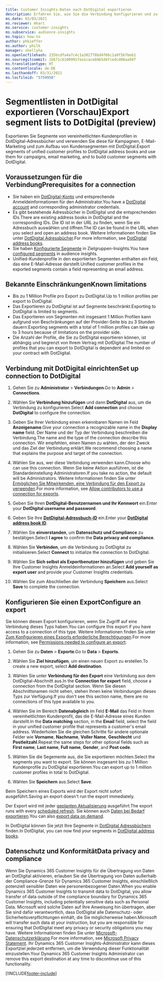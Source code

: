 ```yaml
---
title: Customer Insights-Daten nach DotDigital exportieren
description: Erfahren Sie, wie Sie die Verbindung konfigurieren und zu DotDigital exportieren.
ms.date: 03/03/2021
ms.reviewer: mhart
ms.service: customer-insights
ms.subservice: audience-insights
ms.topic: how-to
author: phkieffer
ms.author: philk
manager: shellyha
ms.openlocfilehash: 235bcdfa4a7c4c1a382778bd4f66c1a9f5b7beb1
ms.sourcegitcommit: 1b671c6100991fea1cace04b5d4fcedcd88aa94f
ms.translationtype: HT
ms.contentlocale: de-DE
ms.lasthandoff: 03/31/2021
ms.locfileid: "5759958"
---
```

# <a name="export-segment-lists-to-dotdigital-preview"></a><span data-ttu-id="c0409-103">Segmentlisten in DotDigital exportieren (Vorschau)</span><span class="sxs-lookup"><span data-stu-id="c0409-103">Export segment lists to DotDigital (preview)</span></span>

<span data-ttu-id="c0409-104">Exportieren Sie Segmente von vereinheitlichten Kundenprofilen in DotDigital-Adressbücher und verwenden Sie diese für Kampagnen, E-Mail-Marketing und zum Aufbau von Kundensegmenten mit DotDigital.</span><span class="sxs-lookup"><span data-stu-id="c0409-104">Export segments of unified customer profiles to DotDigital address books and use them for campaigns, email marketing, and to build customer segments with DotDigital.</span></span> 

## <a name="prerequisites-for-a-connection"></a><span data-ttu-id="c0409-105">Voraussetzungen für die Verbindung</span><span class="sxs-lookup"><span data-stu-id="c0409-105">Prerequisites for a connection</span></span>

-   <span data-ttu-id="c0409-106">Sie haben ein [DotDigital-Konto](https://dotdigital.com/) und entsprechende Anmeldeinformationen für den Administrator.</span><span class="sxs-lookup"><span data-stu-id="c0409-106">You have a [DotDigital account](https://dotdigital.com/) and corresponding administrator credentials.</span></span>
-   <span data-ttu-id="c0409-107">Es gibt bestehende Adressbücher in DotDigital und die entsprechenden IDs.</span><span class="sxs-lookup"><span data-stu-id="c0409-107">There are existing address books in DotDigital and the corresponding IDs.</span></span> <span data-ttu-id="c0409-108">Die ID ist in der URL zu finden, wenn Sie ein Adressbuch auswählen und öffnen.</span><span class="sxs-lookup"><span data-stu-id="c0409-108">The ID can be found in the URL when you select and open an address book.</span></span> <span data-ttu-id="c0409-109">Weitere Informationen finden Sie unter [DotDigital Adressbücher](https://support.dotdigital.com/hc/articles/212211968-Creating-an-address-book).</span><span class="sxs-lookup"><span data-stu-id="c0409-109">For more information, see [DotDigital address books](https://support.dotdigital.com/hc/articles/212211968-Creating-an-address-book).</span></span>
-   <span data-ttu-id="c0409-110">Sie haben [Konfigurierte Segmente](segments.md) in Zielgruppen-Insights.</span><span class="sxs-lookup"><span data-stu-id="c0409-110">You have [configured segments](segments.md) in audience insights.</span></span>
-   <span data-ttu-id="c0409-111">Unified-Kundenprofile in den exportierten Segmenten enthalten ein Feld, das eine E-Mail-Adresse darstellt.</span><span class="sxs-lookup"><span data-stu-id="c0409-111">Unified customer profiles in the exported segments contain a field representing an email address.</span></span>

## <a name="known-limitations"></a><span data-ttu-id="c0409-112">Bekannte Einschränkungen</span><span class="sxs-lookup"><span data-stu-id="c0409-112">Known limitations</span></span>

- <span data-ttu-id="c0409-113">Bis zu 1 Million Profile pro Export zu DotDigital.</span><span class="sxs-lookup"><span data-stu-id="c0409-113">Up to 1 million profiles per export to DotDigital.</span></span>
- <span data-ttu-id="c0409-114">Das Exportieren zu DotDigital ist auf Segmente beschränkt.</span><span class="sxs-lookup"><span data-stu-id="c0409-114">Exporting to DotDigital is limited to segments.</span></span>
- <span data-ttu-id="c0409-115">Das Exportieren von Segmenten mit insgesamt 1 Million Profilen kann aufgrund von Beschränkungen auf der Provider-Seite bis zu 3 Stunden dauern.</span><span class="sxs-lookup"><span data-stu-id="c0409-115">Exporting segments with a total of 1 million profiles can take up to 3 hours because of limitations on the provider side.</span></span> 
- <span data-ttu-id="c0409-116">Die Anzahl der Profile, die Sie zu DotDigital exportieren können, ist abhängig und begrenzt von Ihrem Vertrag mit DotDigital.</span><span class="sxs-lookup"><span data-stu-id="c0409-116">The number of profiles that you can export to DotDigital is dependent and limited on your contract with DotDigital.</span></span>

## <a name="set-up-connection-to-dotdigital"></a><span data-ttu-id="c0409-117">Verbindung mit DotDigital einrichten</span><span class="sxs-lookup"><span data-stu-id="c0409-117">Set up connection to DotDigital</span></span>

1. <span data-ttu-id="c0409-118">Gehen Sie zu **Administrator** > **Verbindungen**.</span><span class="sxs-lookup"><span data-stu-id="c0409-118">Go to **Admin** > **Connections**.</span></span>

1. <span data-ttu-id="c0409-119">Wählen Sie **Verbindung hinzufügen** und dann **DotDigital** aus, um die Verbindung zu konfigurieren.</span><span class="sxs-lookup"><span data-stu-id="c0409-119">Select **Add connection** and choose **DotDigital** to configure the connection.</span></span>

1. <span data-ttu-id="c0409-120">Geben Sie Ihrer Verbindung einen erkennbaren Namen im Feld **Anzeigename**.</span><span class="sxs-lookup"><span data-stu-id="c0409-120">Give your connection a recognizable name in the **Display name** field.</span></span> <span data-ttu-id="c0409-121">Der Name und der Typ der Verbindung beschreiben die Verbindung.</span><span class="sxs-lookup"><span data-stu-id="c0409-121">The name and the type of the connection describe this connection.</span></span> <span data-ttu-id="c0409-122">Wir empfehlen, einen Namen zu wählen, der den Zweck und das Ziel der Verbindung erklärt.</span><span class="sxs-lookup"><span data-stu-id="c0409-122">We recommend choosing a name that explains the purpose and target of the connection.</span></span>

1. <span data-ttu-id="c0409-123">Wählen Sie aus, wer diese Verbindung verwenden kann.</span><span class="sxs-lookup"><span data-stu-id="c0409-123">Choose who can use this connection.</span></span> <span data-ttu-id="c0409-124">Wenn Sie keine Aktion ausführen, ist die Standardeinstellung Administratoren.</span><span class="sxs-lookup"><span data-stu-id="c0409-124">If you take no action, the default will be Administrators.</span></span> <span data-ttu-id="c0409-125">Weitere Informationen finden Sie unter [Ermöglichen Sie Mitwirkenden, eine Verbindung für den Export zu verwenden](connections.md#allow-contributors-to-use-a-connection-for-exports).</span><span class="sxs-lookup"><span data-stu-id="c0409-125">For more information, see [Allow contributors to use a connection for exports](connections.md#allow-contributors-to-use-a-connection-for-exports).</span></span>

1. <span data-ttu-id="c0409-126">Geben Sie Ihren **DotDigital-Benutzernamen und Ihr Kennwort** ein.</span><span class="sxs-lookup"><span data-stu-id="c0409-126">Enter your **DotDigital username and password**.</span></span>

1. <span data-ttu-id="c0409-127">Geben Sie Ihre **[DotDigital-Adressbuch-ID](https://support.dotdigital.com/hc/articles/212211968-Creating-an-address-book)** ein.</span><span class="sxs-lookup"><span data-stu-id="c0409-127">Enter your **[DotDigital address book ID](https://support.dotdigital.com/hc/articles/212211968-Creating-an-address-book)**.</span></span>

1. <span data-ttu-id="c0409-128">Wählen Sie **einverstanden**, um **Datenschutz und Compliance** zu bestätigen.</span><span class="sxs-lookup"><span data-stu-id="c0409-128">Select **I agree** to confirm the **Data privacy and compliance**.</span></span>

1. <span data-ttu-id="c0409-129">Wählen Sie **Verbinden**, um die Verbindung zu DotDigital zu initialisieren.</span><span class="sxs-lookup"><span data-stu-id="c0409-129">Select **Connect** to initialize the connection to DotDigital.</span></span>

1. <span data-ttu-id="c0409-130">Wählen Sie **Sich selbst als Exportbenutzer hinzufügen** und geben Sie Ihre Customer Insights Anmeldeinformationen an.</span><span class="sxs-lookup"><span data-stu-id="c0409-130">Select **Add yourself as export user** and provide your Customer Insights credentials.</span></span>

1. <span data-ttu-id="c0409-131">Wählen Sie zum Abschließen der Verbindung **Speichern** aus.</span><span class="sxs-lookup"><span data-stu-id="c0409-131">Select **Save** to complete the connection.</span></span> 

## <a name="configure-an-export"></a><span data-ttu-id="c0409-132">Konfigurieren Sie einen Export</span><span class="sxs-lookup"><span data-stu-id="c0409-132">Configure an export</span></span>

<span data-ttu-id="c0409-133">Sie können diesen Export konfigurieren, wenn Sie Zugriff auf eine Verbindung dieses Typs haben.</span><span class="sxs-lookup"><span data-stu-id="c0409-133">You can configure this export if you have access to a connection of this type.</span></span> <span data-ttu-id="c0409-134">Weitere Informationen finden Sie unter [Zum Konfigurieren eines Exports erforderliche Berechtigungen](export-destinations.md#set-up-a-new-export).</span><span class="sxs-lookup"><span data-stu-id="c0409-134">For more information, see [Permissions needed to configure an export](export-destinations.md#set-up-a-new-export).</span></span>

1. <span data-ttu-id="c0409-135">Gehen Sie zu **Daten** > **Exporte**.</span><span class="sxs-lookup"><span data-stu-id="c0409-135">Go to **Data** > **Exports**.</span></span>

1. <span data-ttu-id="c0409-136">Wählen Sie **Ziel hinzufügen**, um einen neuen Export zu erstellen.</span><span class="sxs-lookup"><span data-stu-id="c0409-136">To create a new export, select **Add destination**.</span></span>

1. <span data-ttu-id="c0409-137">Wählen Sie unter **Verbindung für den Export** eine Verbindung aus dem DotDigital-Abschnitt aus.</span><span class="sxs-lookup"><span data-stu-id="c0409-137">In the **Connection for export** field, choose a connection from the DotDigital section.</span></span> <span data-ttu-id="c0409-138">Wenn Sie diesen Abschnittsnamen nicht sehen, stehen Ihnen keine Verbindungen dieses Typs zur Verfügung.</span><span class="sxs-lookup"><span data-stu-id="c0409-138">If you don't see this section name, there are no connections of this type available to you.</span></span>


1. <span data-ttu-id="c0409-139">Wählen Sie im Bereich **Datenabgleich** im Feld **E-Mail** das Feld in Ihrem vereinheitlichten Kundenprofil, das die E-Mail-Adresse eines Kunden darstellt.</span><span class="sxs-lookup"><span data-stu-id="c0409-139">In the **Data matching** section, in the **Email** field, select the field in your unified customer profile that represents a customer's email address.</span></span> <span data-ttu-id="c0409-140">Wiederholen Sie die gleichen Schritte für andere optionale Felder wie **Vorname**, **Nachname**, **Voller Name**, **Geschlecht** und **Postleitzahl**.</span><span class="sxs-lookup"><span data-stu-id="c0409-140">Repeat the same steps for other optional fields such as **First name**, **Last name**, **Full name**, **Gender**, and **Post code**.</span></span>

1. <span data-ttu-id="c0409-141">Wählen Sie die Segemente aus, die Sie exportieren möchten.</span><span class="sxs-lookup"><span data-stu-id="c0409-141">Select the segments you want to export.</span></span> <span data-ttu-id="c0409-142">Sie können insgesamt bis zu 1 Million Kundenprofile zu DotDigital exportieren.</span><span class="sxs-lookup"><span data-stu-id="c0409-142">You can export up to 1 million customer profiles in total to DotDigital.</span></span>

1. <span data-ttu-id="c0409-143">Wählen Sie **Speichern** aus.</span><span class="sxs-lookup"><span data-stu-id="c0409-143">Select **Save**.</span></span>

<span data-ttu-id="c0409-144">Beim Speichern eines Exports wird der Export nicht sofort ausgeführt.</span><span class="sxs-lookup"><span data-stu-id="c0409-144">Saving an export doesn't run the export immediately.</span></span>

<span data-ttu-id="c0409-145">Der Export wird mit jeder [geplanten Aktualisierung](system.md#schedule-tab) ausgeführt.</span><span class="sxs-lookup"><span data-stu-id="c0409-145">The export runs with every [scheduled refresh](system.md#schedule-tab).</span></span> <span data-ttu-id="c0409-146">Sie können auch [Daten bei Bedarf exportieren](export-destinations.md#run-exports-on-demand).</span><span class="sxs-lookup"><span data-stu-id="c0409-146">You can also [export data on demand](export-destinations.md#run-exports-on-demand).</span></span> 
 
<span data-ttu-id="c0409-147">In DotDigital können Sie jetzt Ihre Segmente in [DotDigital Adressbüchern](https://support.dotdigital.com/hc/articles/212211968-Creating-an-address-book) finden.</span><span class="sxs-lookup"><span data-stu-id="c0409-147">In DotDigital, you can now find your segments in [DotDigital address books](https://support.dotdigital.com/hc/articles/212211968-Creating-an-address-book).</span></span>


## <a name="data-privacy-and-compliance"></a><span data-ttu-id="c0409-148">Datenschutz und Konformität</span><span class="sxs-lookup"><span data-stu-id="c0409-148">Data privacy and compliance</span></span>

<span data-ttu-id="c0409-149">Wenn Sie Dynamics 365 Customer Insights für die Übertragung von Daten an DotDigital aktivieren, erlauben Sie die Übertragung von Daten außerhalb der Compliance-Grenze für Dynamics 365 Customer Insights, einschließlich potenziell sensibler Daten wie personenbezogener Daten.</span><span class="sxs-lookup"><span data-stu-id="c0409-149">When you enable Dynamics 365 Customer Insights to transmit data to DotDigital, you allow transfer of data outside of the compliance boundary for Dynamics 365 Customer Insights, including potentially sensitive data such as Personal Data.</span></span> <span data-ttu-id="c0409-150">Microsoft wird solche Daten auf Ihre Anweisung hin übertragen, aber Sie sind dafür verantwortlich, dass DotDigital alle Datenschutz- oder Sicherheitsverpflichtungen einhält, die Sie möglicherweise haben.</span><span class="sxs-lookup"><span data-stu-id="c0409-150">Microsoft will transfer such data at your instruction, but you are responsible for ensuring that DotDigital meet any privacy or security obligations you may have.</span></span> <span data-ttu-id="c0409-151">Weitere Informationen finden Sie unter [Microsoft-Datenschutzerklärung](https://go.microsoft.com/fwlink/?linkid=396732).</span><span class="sxs-lookup"><span data-stu-id="c0409-151">For more information, see [Microsoft Privacy Statement](https://go.microsoft.com/fwlink/?linkid=396732).</span></span>
<span data-ttu-id="c0409-152">Ihr Dynamics 365 Customer Insights-Administrator kann dieses Exportziel jederzeit entfernen, um die Verwendung dieser Funktionalität einzustellen.</span><span class="sxs-lookup"><span data-stu-id="c0409-152">Your Dynamics 365 Customer Insights Administrator can remove this export destination at any time to discontinue use of this functionality.</span></span>


[!INCLUDE[footer-include](../includes/footer-banner.md)]
